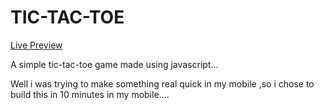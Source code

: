 # TIC-TAC-TOE

[Live Preview](https://grapejuice1.github.io/TIC-TAC-TOE/)

A simple tic-tac-toe game made using javascript...

Well i was trying to make something real quick in my mobile ,so i chose  to build this in 10 minutes in my mobile....
